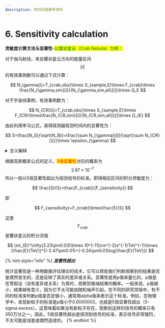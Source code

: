 ```yaml
---
description: 死时间需要考虑吗
---
```


# 6. Sensitivity calculation

**灵敏度计算方法与显著性**-<mark style="color:green;">以蟹状星云（Crab Nebula）为例：</mark>

对于伽马射线，来自蟹状星云方向的能量区间$$[i]$$的有效事例数可以通过下式计算：

$$
N_\gamma[i]=T_{crab,obs}\times S_{sample,E}\times F_{crab}\times \frac{N_{\gamma,sim}[i]}{N_{\gamma,sim,all}[i]}\times Q_E
$$

对于宇宙线事例，有效事例数为：

$$
N_{CR}[i]=T_{crab,obs}\times S_{sample,E}\times F_{CR}\times\frac{N_{CR,sim}[i]}{N_{CR,sim,all}[i]}\times Ω_{E}
$$

由此利用李马公式，易得探测器观测时间内的显著性为：

$$
S=\frac{N_S}{\sqrt{N_B}}=\frac{\sum N_{\gamma}[i]}{\sqrt{\sum N_{CR}[i]}}\times \epsilon_{\gamma}
$$

<details>

<summary>含义解释</summary>

$$S_{sample}$$是空气簇射的投点面积，在HADAR实验中投点面积是800米为边长的正方形

&#x20;$$F_{crab,obs}$$是蟹状星云在观测能段的积分流强 ，其 **log-parabola** 积分形式（[在能量GeV-TeV](http://dx.doi.org/10.1016/j.jheap.2015.01.002)）为：

$$\int_{E}^\infty(3.23\pm0.03)\times 10^{-11}cm^{-2}s^{-1}TeV^{-1}\times (\frac{E}{TeV})^{(-2.47\pm0.01)+(-0.24\pm0.01)log(\frac{E}{TeV})}$$

$$F_{CR}$$是宇宙线本底（质子）积分流强，其积分形式为：

$$\int_{E}^\infty0.898\times 10^{-5}\times\left(\frac{E}{T e V}\right)^{(-2.7)}{cm}^{-2} \mathrm{~s}^{-1} \mathrm{sr}^{-1} \mathrm{TeV}^{-1}$$

$$N_{\gamma,sim}[i]/N_{\gamma,sim,all}[i]$$是能量处的探测效率

$$\epsilon_\gamma$$是落在立体角内的伽马事例比总事例数，这里取<mark style="color:red;">68%</mark>

$$Ω_{i,E}$$是能量区间$$i$$处的伽马射线的角分辨所对应的立体角

$$Q_E$$是能量$$i$$处的Q因子

</details>

根据高斯概率公式的定义，<mark style="color:red;">5倍显著性</mark>对应的概率为$$2.87\times 10^{−7}$$所以一般以5倍显著性超出为探测信号的标准。即得相应区间的积分灵敏度为：

$$
\frac{S}{5}=\frac{F_{crab}}{F_{sensitivity}}
$$

即

$$
F_{sensitivity}=F_{crab}\times\frac{5}{S}
$$

这里$$F_{crab}$$是蟹状星云的积分流强

$$
\int_{E}^\infty(3.23\pm0.03)\times 10^{-11}cm^{-2}s^{-1}TeV^{-1}\times (\frac{E}{TeV})^{(-2.47\pm0.01)+(-0.24\pm0.01)log(\frac{E}{TeV})}
$$

{% hint style="info" %}
_**显著性超出**_

统计显著性是一种用数据评估理论的技术，它可以帮助我们判断观察到的结果是否是偶然发生的，还是反映了真实的差异或关系。显著性是用p值来量化的，p值是在零假设（没有差异或关系）为真时，观察到极端结果的概率。一般来说，p值越小，结果越有意义，因为它不太可能由随机噪声引起。在不同的研究领域中，有不同的标准来判断p值是否足够小，通常用alpha值来表示这个标准。例如，在物理学中，发现新粒子的标准是p值小于0.0000003，也就是5倍显著性超出（5-sigma excess）。这意味着如果没有新粒子存在，观察到这样的信号的概率只有350万分之一。因此，5倍显著性超出是探测到信号的标准，表示信号非常强烈，不太可能是误差或偶然造成的。
{% endhint %}
